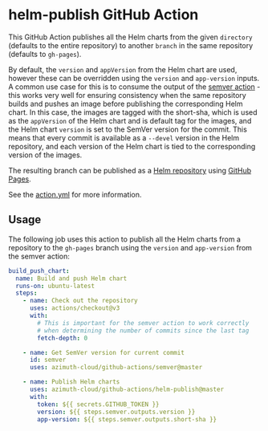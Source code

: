 # helm-publish GitHub Action

This GitHub Action publishes all the Helm charts from the given `directory` (defaults to
the entire repository) to another `branch` in the same repository (defaults to `gh-pages`).

By default, the `version` and `appVersion` from the Helm chart are used, however these can
be overridden using the `version` and `app-version` inputs. A common use case for this is
to consume the output of the [semver action](../semver) - this works very well for ensuring
consistency when the same repository builds and pushes an image before publishing the
corresponding Helm chart. In this case, the images are tagged with the short-sha, which is
used as the `appVersion` of the Helm chart and is default tag for the images, and the Helm
chart `version` is set to the SemVer version for the commit. This means that every commit
is available as a `--devel` version in the Helm repository, and each version of the Helm
chart is tied to the corresponding version of the images.

The resulting branch can be published as a
[Helm repository](https://helm.sh/docs/topics/chart_repository/) using
[GitHub Pages](https://pages.github.com/).

See the [action.yml](./action.yml) for more information.

## Usage

The following job uses this action to publish all the Helm charts from a repository
to the `gh-pages` branch using the `version` and `app-version` from the semver action:

```yaml
build_push_chart:
  name: Build and push Helm chart
  runs-on: ubuntu-latest
  steps:
    - name: Check out the repository
      uses: actions/checkout@v3
      with:
        # This is important for the semver action to work correctly
        # when determining the number of commits since the last tag
        fetch-depth: 0

    - name: Get SemVer version for current commit
      id: semver
      uses: azimuth-cloud/github-actions/semver@master

    - name: Publish Helm charts
      uses: azimuth-cloud/github-actions/helm-publish@master
      with:
        token: ${{ secrets.GITHUB_TOKEN }}
        version: ${{ steps.semver.outputs.version }}
        app-version: ${{ steps.semver.outputs.short-sha }}
```
